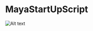 # MayaStartUpScript
![Alt text](/ElisaStresemann/MayaStartUpScript/blob/main/mayastartupscript.jpg?raw=true "Optional Title")
